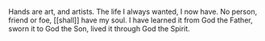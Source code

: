 Hands are art, and artists. The life I always wanted, I now have. No person, friend or foe, [[shall]] have my soul. I have learned it from God the Father, sworn it to God the Son, lived it through God the Spirit.